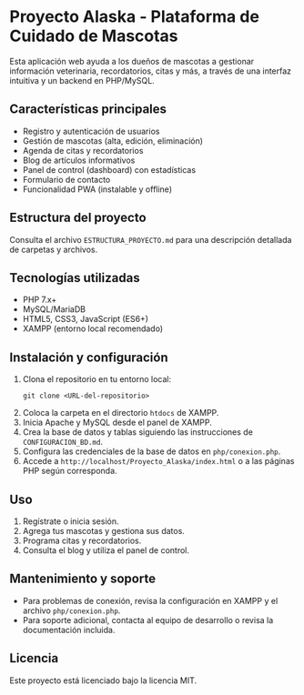 # Proyecto Alaska - Plataforma de Cuidado de Mascotas

Esta aplicación web ayuda a los dueños de mascotas a gestionar información veterinaria, recordatorios, citas y más, a través de una interfaz intuitiva y un backend en PHP/MySQL.

## Características principales

- Registro y autenticación de usuarios
- Gestión de mascotas (alta, edición, eliminación)
- Agenda de citas y recordatorios
- Blog de artículos informativos
- Panel de control (dashboard) con estadísticas
- Formulario de contacto
- Funcionalidad PWA (instalable y offline)

## Estructura del proyecto

Consulta el archivo `ESTRUCTURA_PROYECTO.md` para una descripción detallada de carpetas y archivos.

## Tecnologías utilizadas

- PHP 7.x+
- MySQL/MariaDB
- HTML5, CSS3, JavaScript (ES6+)
- XAMPP (entorno local recomendado)

## Instalación y configuración

1. Clona el repositorio en tu entorno local:
   ```
   git clone <URL-del-repositorio>
   ```
2. Coloca la carpeta en el directorio `htdocs` de XAMPP.
3. Inicia Apache y MySQL desde el panel de XAMPP.
4. Crea la base de datos y tablas siguiendo las instrucciones de `CONFIGURACION_BD.md`.
5. Configura las credenciales de la base de datos en `php/conexion.php`.
6. Accede a `http://localhost/Proyecto_Alaska/index.html` o a las páginas PHP según corresponda.

## Uso

1. Regístrate o inicia sesión.
2. Agrega tus mascotas y gestiona sus datos.
3. Programa citas y recordatorios.
4. Consulta el blog y utiliza el panel de control.

## Mantenimiento y soporte

- Para problemas de conexión, revisa la configuración en XAMPP y el archivo `php/conexion.php`.
- Para soporte adicional, contacta al equipo de desarrollo o revisa la documentación incluida.

## Licencia

Este proyecto está licenciado bajo la licencia MIT.
